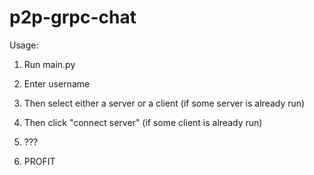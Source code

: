 # p2p-grpc-chat

Usage:

1. Run main.py

2. Enter username

3. Then select either a server or a client (if some server is already run)

4. Then click "connect server" (if some client is already run)

5. ???

6. PROFIT